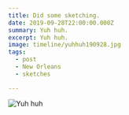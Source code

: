 ```yaml
---
title: Did some sketching.
date: 2019-09-28T22:00:00.000Z
summary: Yuh huh.
excerpt: Yuh huh.
image: timeline/yuhhuh190928.jpg
tags:
  - post
  - New Orleans
  - sketches

---
```


![Yuh huh](https://davidrhoden.com/static/img/timeline/yuhhuh190928.jpg)
